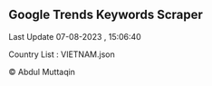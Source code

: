 

## Google Trends Keywords Scraper 
 
Last Update 07-08-2023 , 15:06:40

Country List :
VIETNAM.json



© Abdul Muttaqin 
